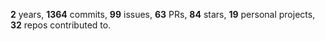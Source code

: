 **2** years, **1364** commits, **99** issues, **63** PRs, **84** stars, **19** personal projects, **32** repos contributed to.
